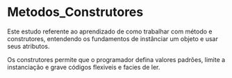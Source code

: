 # Metodos_Construtores

Este estudo referente ao aprendizado de como trabalhar com método e construtores, entendendo os fundamentos de instânciar um objeto e usar seus atributos.

Os construtores  permite que o programador defina valores padrões, limite a instanciação e grave códigos flexiveis e facies de ler.
